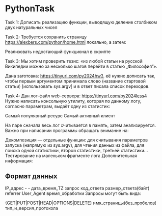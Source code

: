 ﻿# PythonTask
Task 1:
Дописать реализацию функции, выводящую деление столбиком двух натуральных чисел

Task 2:
Требуется сохранить страницу https://alexbers.com/python/home.html локально, а затем:

Реализовать недостающий функционал в скрипте

Task 3:
Мы хотим проверить тезис: «из любой статьи на русской Википедии можно за несколько шагов перейти в статью „Философия“».

Дана заготовка: https://tinyurl.com/py2024hw3, её нужно дописать так, чтобы первым аргументом принимала слово (название стартовой статьи) [использовать sys.argv] и в ответ писала список переходов.

Task 4:
Дан лог-файл web-сервера: https://tinyurl.com/py2024less4
Нужно написать консольную утилиту, которая по данному логу, согласно параметрам, выдаёт одну из статистик:

Самый популярный ресурс
Самый активный клиент

На паре сначала весь лог считывается в память, затем анализируется. Важно при написании программы обращать внимание на:

Декомпозиция — отдельные функции: для считывания параметров запуска (напрямую из sys.argv), для чтения данных из файла, для поиска одной статистики, второй статистики, третьей статистики...
Тестирование на маленьком фрагменте лога
Дополнительная информация:

Формат данных
-------------
IP_адрес - - дата_время_TZ запрос код_ответа размер_ответа(байт) referrer User_Agent время_обработки
Запросы могут быть вида:

{GET|PUT|POST|HEAD|OPTIONS|DELETE} имя_страницы(без_пробелов) тип_и_версия_протокола
